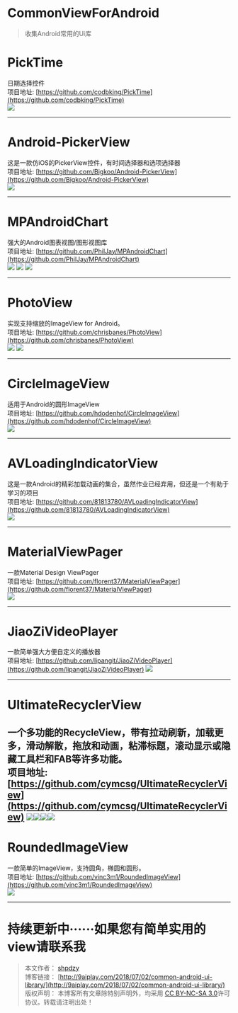 # CommonViewForAndroid

> 收集Android常用的Ui库

# PickTime
日期选择控件  
项目地址:
[https://github.com/codbking/PickTime](https://github.com/codbking/PickTime)  
![](https://raw.githubusercontent.com/SHPDZY/CommonViewForAndroid/master/common-android-ui-library/1.gif)

----------

# Android-PickerView
这是一款仿iOS的PickerView控件，有时间选择器和选项选择器  
项目地址:
[https://github.com/Bigkoo/Android-PickerView](https://github.com/Bigkoo/Android-PickerView)    
![](https://raw.githubusercontent.com/SHPDZY/CommonViewForAndroid/master/common-android-ui-library/2.gif)

----------

# MPAndroidChart
强大的Android图表视图/图形视图库    
项目地址:
[https://github.com/PhilJay/MPAndroidChart](https://github.com/PhilJay/MPAndroidChart)  
![](https://raw.githubusercontent.com/SHPDZY/CommonViewForAndroid/master/common-android-ui-library/3-1.png)
![](https://raw.githubusercontent.com/SHPDZY/CommonViewForAndroid/master/common-android-ui-library/3-2.png)
![](https://raw.githubusercontent.com/SHPDZY/CommonViewForAndroid/master/common-android-ui-library/3-3.png)

----------


# PhotoView
实现支持缩放的ImageView for Android。   
项目地址:
[https://github.com/chrisbanes/PhotoView](https://github.com/chrisbanes/PhotoView)  
![](https://raw.githubusercontent.com/SHPDZY/CommonViewForAndroid/master/common-android-ui-library/4-1.png)
![](https://raw.githubusercontent.com/SHPDZY/CommonViewForAndroid/master/common-android-ui-library/4-2.png)

----------

# CircleImageView
适用于Android的圆形ImageView  
项目地址:
[https://github.com/hdodenhof/CircleImageView](https://github.com/hdodenhof/CircleImageView)    
![](https://raw.githubusercontent.com/SHPDZY/CommonViewForAndroid/master/common-android-ui-library/5.png)


----------



# AVLoadingIndicatorView
这是一款Android的精彩加载动画的集合，虽然作业已经弃用，但还是一个有助于学习的项目  
项目地址:
[https://github.com/81813780/AVLoadingIndicatorView](https://github.com/81813780/AVLoadingIndicatorView)  
![](https://raw.githubusercontent.com/SHPDZY/CommonViewForAndroid/master/common-android-ui-library/6.gif)

----------


# MaterialViewPager
一款Material Design ViewPager   
项目地址:
[https://github.com/florent37/MaterialViewPager](https://github.com/florent37/MaterialViewPager)  
![](https://raw.githubusercontent.com/SHPDZY/CommonViewForAndroid/master/common-android-ui-library/7.png)

----------

# JiaoZiVideoPlayer
一款简单强大方便自定义的播放器  
项目地址:
[https://github.com/lipangit/JiaoZiVideoPlayer](https://github.com/lipangit/JiaoZiVideoPlayer)
![](https://raw.githubusercontent.com/SHPDZY/CommonViewForAndroid/master/common-android-ui-library/8.png)

----------

# UltimateRecyclerView
一个多功能的RecycleView，带有拉动刷新，加载更多，滑动解散，拖放和动画，粘滞标题，滚动显示或隐藏工具栏和FAB等许多功能。  
项目地址:
[https://github.com/cymcsg/UltimateRecyclerView](https://github.com/cymcsg/UltimateRecyclerView)
![](https://raw.githubusercontent.com/SHPDZY/CommonViewForAndroid/master/common-android-ui-library/9.gif)![](https://raw.githubusercontent.com/SHPDZY/CommonViewForAndroid/master/common-android-ui-library/9-4.gif)![](https://raw.githubusercontent.com/SHPDZY/CommonViewForAndroid/master/common-android-ui-library/9-2.gif)![](https://raw.githubusercontent.com/SHPDZY/CommonViewForAndroid/master/common-android-ui-library/9-3.gif)
----------


# RoundedImageView
一款简单的ImageView，支持圆角，椭圆和圆形。  
项目地址:
[https://github.com/vinc3m1/RoundedImageView](https://github.com/vinc3m1/RoundedImageView)  
![](https://raw.githubusercontent.com/SHPDZY/CommonViewForAndroid/master/common-android-ui-library/10.png)

----------

# 持续更新中······如果您有简单实用的view请联系我



> 本文作者： [shpdzy](https://github.com/SHPDZY)  
> 博客链接： [http://9aiplay.com/2018/07/02/common-android-ui-library/](http://9aiplay.com/2018/07/02/common-android-ui-library/)  
> 版权声明： 本博客所有文章除特别声明外，均采用 [CC BY-NC-SA 3.0](https://creativecommons.org/licenses/by-nc-sa/3.0/)许可协议。转载请注明出处！